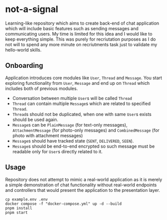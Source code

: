 # not-a-signal

Learning-like repository which aims to create back-end of chat application which will include basic features such as sending messages and communicating users. My time is limited for this idea and I would like to keep everything simple. This was purely for recriutation purposes as I do not will to spend any more minute on recriutments task just to validate my hello-world skills.

## Onboarding

Application introduces core modules like `User`, `Thread` and `Message`. You start exploring functionality from `User`, `Message` and end up on `Thread` which includes both of previous modules.

- Conversation between multiple `User`s will be called `Thread`
- `Thread` can contain multiple `Message`s which are related to specified `Thread`.
- `Thread`s should not be duplicated, when one with same `User`s exists should be used again.
- `Message`s can be `PlainMessage` (for text-only messages), `AttachmentMessage` (for photo-only messages) and `CombinedMessage` (for photo with attachment messages)
- `Message`s should have tracked state (`SENT`, `DELIVERED`, `SEEN`).
- `Message`s should be end-to-end encrypted so such message must be readable only for `User`s directly related to it.

## Usage

Repository does not attempt to mimic a real-world application as it is merely a simple demonstration of chat functionality without real-world endpoints and controllers that would present the application to the presentation layer.

```
cp example.env .env
docker compose -f "docker-compose.yml" up -d --build
pnpm install
pnpm start
```
